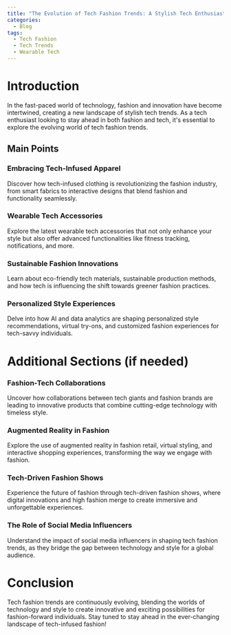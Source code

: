 ```yaml
---
title: "The Evolution of Tech Fashion Trends: A Stylish Tech Enthusiast's Guide"
categories:
  - Blog
tags:
  - Tech Fashion
  - Tech Trends
  - Wearable Tech
---
```


# Introduction
In the fast-paced world of technology, fashion and innovation have become intertwined, creating a new landscape of stylish tech trends. As a tech enthusiast looking to stay ahead in both fashion and tech, it's essential to explore the evolving world of tech fashion trends.

## Main Points
### Embracing Tech-Infused Apparel
Discover how tech-infused clothing is revolutionizing the fashion industry, from smart fabrics to interactive designs that blend fashion and functionality seamlessly.

### Wearable Tech Accessories
Explore the latest wearable tech accessories that not only enhance your style but also offer advanced functionalities like fitness tracking, notifications, and more.

### Sustainable Fashion Innovations
Learn about eco-friendly tech materials, sustainable production methods, and how tech is influencing the shift towards greener fashion practices.

### Personalized Style Experiences
Delve into how AI and data analytics are shaping personalized style recommendations, virtual try-ons, and customized fashion experiences for tech-savvy individuals.

# Additional Sections (if needed)
### Fashion-Tech Collaborations
Uncover how collaborations between tech giants and fashion brands are leading to innovative products that combine cutting-edge technology with timeless style.

### Augmented Reality in Fashion
Explore the use of augmented reality in fashion retail, virtual styling, and interactive shopping experiences, transforming the way we engage with fashion.

### Tech-Driven Fashion Shows
Experience the future of fashion through tech-driven fashion shows, where digital innovations and high fashion merge to create immersive and unforgettable experiences.

### The Role of Social Media Influencers
Understand the impact of social media influencers in shaping tech fashion trends, as they bridge the gap between technology and style for a global audience.

# Conclusion
Tech fashion trends are continuously evolving, blending the worlds of technology and style to create innovative and exciting possibilities for fashion-forward individuals. Stay tuned to stay ahead in the ever-changing landscape of tech-infused fashion!